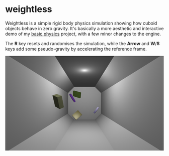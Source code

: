 # weightless
Weightless is a simple rigid body physics simulation showing how cuboid objects behave in zero gravity. It's basically a more aesthetic and interactive demo of my [basic physics](https://github.com/george7378/basic-physics) project, with a few minor changes to the engine.

The **R** key resets and randomises the simulation, while the **Arrow** and **W**/**S** keys add some pseudo-gravity by accelerating the reference frame.

![Floating](https://github.com/george7378/weightless/blob/master/_img/1.png)
